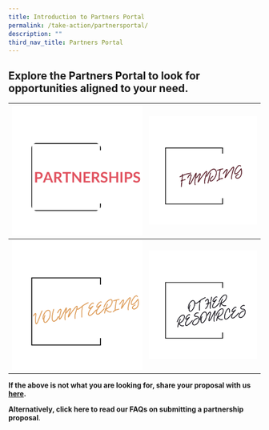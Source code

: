```yaml
---
title: Introduction to Partners Portal
permalink: /take-action/partnersportal/
description: ""
third_nav_title: Partners Portal
---
```

## Explore the Partners Portal to look for opportunities aligned to your need. 


| ![](/images/Partners%20portal/Intro/partnerships.png)| ![](/images/funding.png) |
| -------- | -------- |
| ![](/images/volunteering.png)    | ![](/images/other%20resources.png)  |


**If the above is not what you are looking for, share your proposal with us [here](https://go.gov.sg/sgpostageform).**

**Alternatively, click here to read our FAQs on submitting a partnership proposal**.
